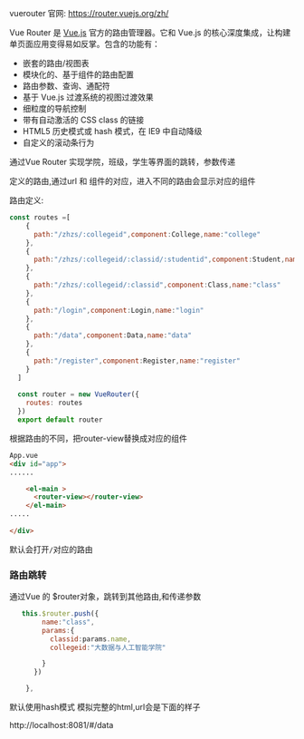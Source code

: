 vuerouter 官网: https://router.vuejs.org/zh/



Vue Router 是 [Vue.js](http://cn.vuejs.org) 官方的路由管理器。它和 Vue.js 的核心深度集成，让构建单页面应用变得易如反掌。包含的功能有：

- 嵌套的路由/视图表
- 模块化的、基于组件的路由配置
- 路由参数、查询、通配符
- 基于 Vue.js 过渡系统的视图过渡效果
- 细粒度的导航控制
- 带有自动激活的 CSS class 的链接
- HTML5 历史模式或 hash 模式，在 IE9 中自动降级
- 自定义的滚动条行为



通过Vue Router 实现学院，班级，学生等界面的跳转，参数传递



定义的路由,通过url 和 组件的对应，进入不同的路由会显示对应的组件

路由定义:

```javascript
const routes =[
    {
      path:"/zhzs/:collegeid",component:College,name:"college"
    },
    {
      path:"/zhzs/:collegeid/:classid/:studentid",component:Student,name:"student"
    },
    {
      path:"/zhzs/:collegeid/:classid",component:Class,name:"class"
    },
    {
      path:"/login",component:Login,name:"login"
    },
    {
      path:"/data",component:Data,name:"data"
    },
    {
      path:"/register",component:Register,name:"register"
    }
  ]
  
  const router = new VueRouter({
    routes: routes
  })
  export default router
```

根据路由的不同，把router-view替换成对应的组件

```html
App.vue
<div id="app">
......

    <el-main >
      <router-view></router-view>
    </el-main>
.....
   
</div>
```

默认会打开`/`对应的路由

### 路由跳转

通过Vue 的 $router对象，跳转到其他路由,和传递参数

```javascript
   this.$router.push({
        name:"class",
        params:{
          classid:params.name,
          collegeid:"大数据与人工智能学院"

        }
      })

    },
```



默认使用hash模式  模拟完整的html,url会是下面的样子

http://localhost:8081/#/data